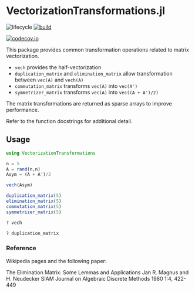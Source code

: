 # VectorizationTransformations.jl

<!-- Tidyverse lifecycle badges, see https://www.tidyverse.org/lifecycle/ Uncomment or delete as needed. -->
![lifecycle](https://img.shields.io/badge/lifecycle-experimental-orange.svg)<!--
![lifecycle](https://img.shields.io/badge/lifecycle-maturing-blue.svg)
![lifecycle](https://img.shields.io/badge/lifecycle-stable-green.svg)
![lifecycle](https://img.shields.io/badge/lifecycle-retired-orange.svg)
![lifecycle](https://img.shields.io/badge/lifecycle-archived-red.svg)
![lifecycle](https://img.shields.io/badge/lifecycle-dormant-blue.svg) -->
[![build](https://github.com/tbeason/VectorizationTransformations.jl/workflows/CI/badge.svg)](https://github.com/tbeason/VectorizationTransformations.jl/actions?query=workflow%3ACI)
<!-- travis-ci.com badge, uncomment or delete as needed, depending on whether you are using that service. -->
<!-- [![Build Status](https://travis-ci.com/tbeason/VectorizationTransformations.jl.svg?branch=master)](https://travis-ci.com/tbeason/VectorizationTransformations.jl) -->
<!-- Coverage badge on codecov.io, which is used by default. -->
[![codecov.io](http://codecov.io/github/tbeason/VectorizationTransformations.jl/coverage.svg?branch=master)](http://codecov.io/github/tbeason/VectorizationTransformations.jl?branch=master)
<!-- Documentation -- uncomment or delete as needed -->
<!--
[![Documentation](https://img.shields.io/badge/docs-stable-blue.svg)](https://tbeason.github.io/VectorizationTransformations.jl/stable)
[![Documentation](https://img.shields.io/badge/docs-master-blue.svg)](https://tbeason.github.io/VectorizationTransformations.jl/dev)
-->
<!-- Aqua badge, see test/runtests.jl -->
<!-- [![Aqua QA](https://raw.githubusercontent.com/JuliaTesting/Aqua.jl/master/badge.svg)](https://github.com/JuliaTesting/Aqua.jl) -->

This package provides common transformation operations related to matrix vectorization. 

- `vech` provides the half-vectorization
- `duplication_matrix` and `elimination_matrix` allow transformation between `vec(A)` and `vech(A)`
- `commutation_matrix` transforms `vec(A)` into `vec(A')`
- `symmetrizer_matrix` transforms `vec(A)` into `vec((A + A')/2)`

The matrix transformations are returned as sparse arrays to improve performance.

Refer to the function docstrings for additional detail.

## Usage

```julia
using VectorizationTransformations

n = 5
A = rand(n,n)
Asym = (A + A')/2

vech(Asym)

duplication_matrix(5)
elimination_matrix(5)
commutation_matrix(5)
symmetrizer_matrix(5)

? vech

? duplication_matrix
```





### Reference

Wikipedia pages and the following paper:

The Elimination Matrix: Some Lemmas and Applications
Jan R. Magnus and H. Neudecker
SIAM Journal on Algebraic Discrete Methods 1980 1:4, 422-449